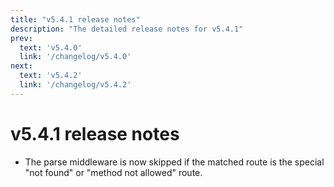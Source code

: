 ```yaml
---
title: "v5.4.1 release notes"
description: "The detailed release notes for v5.4.1"
prev:
  text: 'v5.4.0'
  link: '/changelog/v5.4.0'
next:
  text: 'v5.4.2'
  link: '/changelog/v5.4.2'
---
```


# v5.4.1 release notes

- The parse middleware is now skipped if the matched route is the special "not found" or "method not allowed" route.